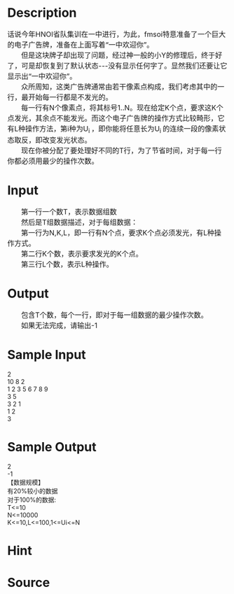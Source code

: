 
# Description

<div class="content"><div><span style="font-size: 12pt">话说今年</span><span style="font-size: 12pt">HNOI</span><span style="font-size: 12pt">省队集训在一中进行，为此，</span><span style="font-size: 12pt">fmsoi</span><span style="font-size: 12pt">特意准备了一个巨大的电子广告牌，准备在上面写着“一中欢迎你”。</span></div>
<div><span style="font-size: 12pt">       </span><span style="font-size: 12pt">但是这块牌子却出现了问题，经过神一般的小</span><span style="font-size: 12pt">Y</span><span style="font-size: 12pt">的修理后，终于好了，可是却恢复到了默认状态</span><span style="font-size: 12pt">---</span><span style="font-size: 12pt">没有显示任何字了。显然我们还要让它显示出“一中欢迎你”。</span></div>
<div><span style="font-size: 12pt">       </span><span style="font-size: 12pt">众所周知，这类广告牌通常由若干像素点构成，我们考虑其中的一行，最开始每一行都是不发光的。</span></div>
<div><span style="font-size: 12pt">       </span><span style="font-size: 12pt">每一行有</span><span style="font-size: 12pt">N</span><span style="font-size: 12pt">个像素点，将其标号</span><span style="font-size: 12pt">1..N</span><span style="font-size: 12pt">。现在给定</span><span style="font-size: 12pt">K</span><span style="font-size: 12pt">个点，要求这</span><span style="font-size: 12pt">K</span><span style="font-size: 12pt">个点发光，其余点不能发光。而这个电子广告牌的操作方式比较畸形，它有</span><span style="font-size: 12pt">L</span><span style="font-size: 12pt">种操作方法，第</span><span style="font-size: 12pt">i</span><span style="font-size: 12pt">种为</span><span style="font-size: 12pt">U­­<sub>i </sub></span><span style="font-size: 12pt">，即你能将任意长为</span><span style="font-size: 12pt">U­­<sub>i </sub></span><span style="font-size: 12pt">的连续一段的像素状态取反，即改变发光状态。</span></div>
<div><span style="font-size: 12pt">       </span><span style="font-size: 12pt">现在你被分配了要处理好不同的</span><span style="font-size: 12pt">T</span><span style="font-size: 12pt">行，为了节省时间，对于每一行你都必须用最少的操作次数。</span></div></div>

# Input

<div class="content"><div><span style="font-size: 12pt">       </span><span style="font-size: 12pt">第一行一个数</span><span style="font-size: 12pt">T</span><span style="font-size: 12pt">，表示数据组数</span></div>
<div><span style="font-size: 12pt">       </span><span style="font-size: 12pt">然后是</span><span style="font-size: 12pt">T</span><span style="font-size: 12pt">组数据描述，对于每组数据：</span></div>
<div><span style="font-size: 12pt">       </span><span style="font-size: 12pt">第一行为</span><span style="font-size: 12pt">N,K,L</span><span style="font-size: 12pt">，即一行有</span><span style="font-size: 12pt">N</span><span style="font-size: 12pt">个点，要求</span><span style="font-size: 12pt">K</span><span style="font-size: 12pt">个点必须发光，有</span><span style="font-size: 12pt">L</span><span style="font-size: 12pt">种操作方式。</span></div>
<div><span style="font-size: 12pt">       </span><span style="font-size: 12pt">第二行</span><span style="font-size: 12pt">K</span><span style="font-size: 12pt">个数，表示要求发光的</span><span style="font-size: 12pt">K</span><span style="font-size: 12pt">个点。</span></div>
<div><span style="font-size: 12pt">       </span><span style="font-size: 12pt">第三行</span><span style="font-size: 12pt">L</span><span style="font-size: 12pt">个数，表示</span><span style="font-size: 12pt">L</span><span style="font-size: 12pt">种操作。</span></div></div>

# Output

<div class="content"><div><span style="font-size: 12pt">       </span><span style="font-size: 12pt">包含</span><span style="font-size: 12pt">T</span><span style="font-size: 12pt">个数，每个一行，即对于每一组数据的最少操作次数。</span></div>
<div><span style="font-size: 12pt">       </span><span style="font-size: 12pt">如果无法完成，请输出</span><span style="font-size: 12pt">-1</span></div></div>

# Sample Input

<div class="content"><span class="sampledata">       2<br/>
10 8 2<br/>
1 2 3 5 6 7 8 9<br/>
3 5<br/>
3 2 1<br/>
1 2<br/>
3<br/>
</span></div>

# Sample Output

<div class="content"><span class="sampledata">       2<br/>
       -1<br/>
【数据规模】<br/>
       有20%较小的数据<br/>
       对于100%的数据:<br/>
       T&lt;=10<br/>
N&lt;=10000<br/>
K&lt;=10,L&lt;=100,1&lt;=Ui&lt;=N</span></div>

# Hint

<div class="content"><p></p></div>

# Source

<div class="content"><p><a href="problemset.php?search="></a></p></div>

